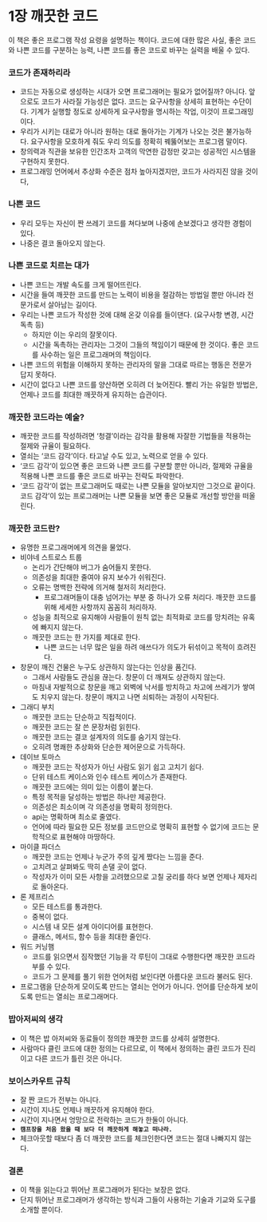 # 1장 깨끗한 코드

이 책은 좋은 프로그램 작성 요령을 설명하는 책이다. 코드에 대한 많은 사실, 좋은 코드와 나쁜 코드를 구분하는 능력, 나쁜 코드를 좋은 코드로 바꾸는 실력을 배울 수 있다.

### **코드가 존재하리라**

- 코드는 자동으로 생성하는 시대가 오면 프로그래머는 필요가 없어질까? 아니다. 앞으로도 코드가 사라질 가능성은 없다. 코드는 요구사항을 상세히 표현하는 수단이다. 기계가 실행할 정도로 상세하게 요구사항을 명시하는 작업, 이것이 프로그래밍이다.
- 우리가 시키는 대로가 아니라 원하는 대로 돌아가는 기계가 나오는 것은 불가능하다. 요구사항을 모호하게 줘도 우리 의도를 정확히 꿰뚫어보는 프로그램 말이다.
- 창의력과 직관을 보유한 인간조차 고객의 막연한 감정만 갖고는 성공적인 시스템을 구현하지 못한다.
- 프로그래밍 언어에서 추상화 수준은 점차 높아지겠지만, 코드가 사라지진 않을 것이다,

### **나쁜 코드**

- 우리 모두는 자신이 짠 쓰레기 코드를 쳐다보며 나중에 손보겠다고 생각한 경험이 있다.
- 나중은 결코 돌아오지 않는다.

### **나쁜 코드로 치르는 대가**

- 나쁜 코드는 개발 속도를 크게 떨어뜨린다.
- 시간을 들여 깨끗한 코드를 만드는 노력이 비용을 절감하는 방법일 뿐만 아니라 전문가로서 살아남는 길이다.
- 우리는 나쁜 코드가 작성한 것에 대해 온갖 이유를 들이댄다. (요구사항 변경, 시간 독촉 등)
  - 하지만 이는 우리의 잘못이다.
  - 시간을 독촉하는 관리자는 그것이 그들의 책임이기 때문에 한 것이다. 좋은 코드를 사수하는 일은 프로그래머의 책임이다.
- 나쁜 코드의 위험을 이해하지 못하는 관리자의 말을 그대로 따르는 행동은 전문가 답지 못하다.
- 시간이 없다고 나쁜 코드를 양산하면 오히려 더 늦어진다. 빨리 가는 유일한 방법은, 언제나 코드를 최대한 깨끗하게 유지하는 습관이다.

### **깨끗한 코드라는 예술?**

- 깨끗한 코드를 작성하려면 ‘청결’이라는 감각을 활용해 자잘한 기법들을 적용하는 절제와 규율이 필요하다.
- 열쇠는 ‘코드 감각’이다. 타고날 수도 있고, 노력으로 얻을 수 있다.
- ‘코드 감각’이 있으면 좋은 코드와 나쁜 코드를 구분할 뿐만 아니라, 절제와 규율을 적용해 나쁜 코드를 좋은 코드로 바꾸는 전략도 파악한다.
- ‘코드 감각’이 없는 프로그래머도 때로는 나쁜 모듈을 알아보지만 그것으로 끝이다. 코드 감각’이 있는 프로그래머는 나쁜 모듈을 보면 좋은 모듈로 개선할 방안을 떠올린다.

### **깨끗한 코드란?**

- 유명한 프로그래머에게 의견을 물었다.
- 비야네 스트로스 트룹
  - 논리가 간단해야 버그가 숨어들지 못한다.
  - 의존성을 최대한 줄여야 유지 보수가 쉬워진다.
  - 오류는 명백한 전략에 의거해 철저히 처리한다.
    - 프로그래머들이 대충 넘어가는 부분 중 하나가 오류 처리다. 깨끗한 코드를 위해 세세한 사항까지 꼼꼼히 처리하자.
  - 성능을 최적으로 유지해야 사람들이 원칙 없는 최적화로 코드를 망치려는 유혹에 빠지지 않는다.
  - 깨끗한 코드는 한 가지를 제대로 한다.
    - 나쁜 코드는 너무 많은 일을 하려 애쓰다가 의도가 뒤섞이고 목적이 흐려진다.
- 창문이 깨진 건물은 누구도 상관하지 않는다는 인상을 품긴다.
  - 그래서 사람들도 관심을 끊는다. 창문이 더 깨져도 상관하지 않는다.
  - 마침내 자발적으로 창문을 깨고 외벽에 낙서를 방치하고 차고에 쓰레기가 쌓여도 치우지 않는다. 창문이 깨지고 나면 쇠퇴하는 과정이 시작된다.
- 그래디 부치
  - 깨끗한 코드는 단순하고 직접적이다.
  - 깨끗한 코드는 잘 쓴 문장처럼 읽힌다.
  - 깨끗한 코드는 결코 설계자의 의도를 숨기지 않는다.
  - 오히려 명쾌한 추상화와 단순한 제어문으로 가득하다.
- 데이브 토마스
  - 깨끗한 코드는 작성자가 아닌 사람도 읽기 쉽고 고치기 쉽다.
  - 단위 테스트 케이스와 인수 테스트 케이스가 존재한다.
  - 깨끗한 코드에는 의미 있는 이름이 붙는다.
  - 특정 목적을 달성하는 방법은 하나만 제공한다.
  - 의존성은 최소이며 각 의존성을 명확히 정의한다.
  - api는 명확하며 최소로 줄였다.
  - 언어에 따라 필요한 모든 정보를 코드만으로 명확히 표현할 수 없기에 코드는 문학적으로 표현해야 마땅하다.
- 마이클 파더스
  - 깨끗한 코드는 언제나 누군가 주의 깊게 짰다는 느낌을 준다.
  - 고치려고 살펴봐도 딱히 손댈 곳이 없다.
  - 작성자가 이미 모든 사항을 고려했으므로 고칠 궁리를 하다 보면 언제나 제자리로 돌아온다.
- 론 제프리스
  - 모든 테스트를 통과한다.
  - 중복이 없다.
  - 시스템 내 모든 설계 아이디어를 표현한다.
  - 클래스, 메서드, 함수 등을 최대한 줄인다.
- 워드 커닝햄
  - 코드를 읽으면서 짐작했던 기능을 각 루틴이 그대로 수행한다면 깨끗한 코드라 부를 수 있다.
  - 코드가 그 문제를 풀기 위한 언어처럼 보인다면 아름다운 코드라 불러도 된다.
- 프로그램을 단순하게 모이도록 만드는 열쇠는 언어가 아니다. 언어를 단순하게 보이도록 만드는 열쇠는 프로그래머다.

### **밥아저씨의 생각**

- 이 책은 밥 아저씨와 동료들이 정의한 깨끗한 코드를 상세히 설명한다.
- 사람마다 클린 코드에 대한 정의는 다르므로, 이 책에서 정의하는 클린 코드가 진리이고 다른 코드가 틀린 것은 아니다.

### **보이스카우트 규칙**

- 잘 짠 코드가 전부는 아니다.
- 시간이 지나도 언제나 깨끗하게 유지해야 한다.
- 시간이 지나면서 엉망으로 전락하는 코드가 한둘이 아니다.
- **`캠프장을 처음 왔을 때 보다 더 깨끗하게 해놓고 떠나라.`**
- 체크아웃할 때보다 좀 더 깨끗한 코드를 체크인한다면 코드는 절대 나빠지지 않는다.

### **결론**

- 이 책을 읽는다고 뛰어난 프로그래머가 된다는 보장은 없다.
- 단지 뛰어난 프로그래머가 생각하는 방식과 그들이 사용하는 기술과 기교와 도구를 소개할 뿐이다.
